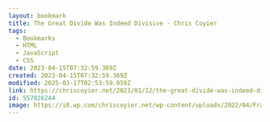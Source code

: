 ```yaml
---
layout: bookmark
title: The Great Divide Was Indeed Divisive - Chris Coyier
tags:
  - Bookmarks
  - HTML
  - JavaScript
  - CSS
date: 2023-04-15T07:32:59.369Z
created: 2023-04-15T07:32:59.369Z
modified: 2025-03-17T02:53:59.059Z
link: https://chriscoyier.net/2023/01/12/the-great-divide-was-indeed-divisive/
id: 557826244
image: https://i0.wp.com/chriscoyier.net/wp-content/uploads/2022/04/Frame-1.png?fit=1200%2C1200&ssl=1
---
```

